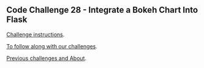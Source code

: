## Code Challenge 28 - Integrate a Bokeh Chart Into Flask

[Challenge instructions](http://pybit.es/codechallenge28.html).

[To follow along with our challenges](https://github.com/pybites/challenges/blob/master/INSTALL.md).

[Previous challenges and About](http://pybit.es/pages/challenges.html).
